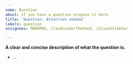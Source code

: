 ```yaml
---
name: Question
about: If you have a question propose it here.
title: 'Question: Attention needed'
labels: question
assignees: M6D6M6A, claudiunderthehood, JulianStiebler

---
```


**A clear and concise description of what the question is.**
- ...